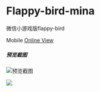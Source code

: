 # Flappy-bird-mina
微信小游戏版flappy-bird

Mobile [Online View](https://linpenghui958.github.io/bird/)
##### 预览截图
![预览截图](http://blogimg.linph.cc/bird1.png)

![](http://blogimg.linph.cc/bird2.gif)

